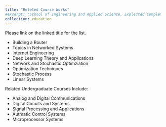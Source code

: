 ```yaml
---
title: "Releted Course Works"
#excerpt: "School of Engineering and Applied Science, Explected Completion in Summer, 2024" #"Short description of portfolio item number 1<br/><img src='/images/500x300.png'>"
collection: education
---
```


Please link on the linked title for the list.

* Building a Router 
* Topics in Networked Systems  
* Internet Engineering  
* Deep Learning Theory and Applications  
* Network and Stochastic Optimziation  
* Optimization Techniques 
* Stochastic Process  
* Linear Systems 

Related Undergraduate Courses Include: 

* Analog and Digital Communications  
* Digital Circuits and Systems 
* Signal Processing and Applications   
* Autmatic Control Systems  
* Microprocessor Systems  

<!-- Related Courses Online:

Database Management
Data Structures and Algorithms  -->
